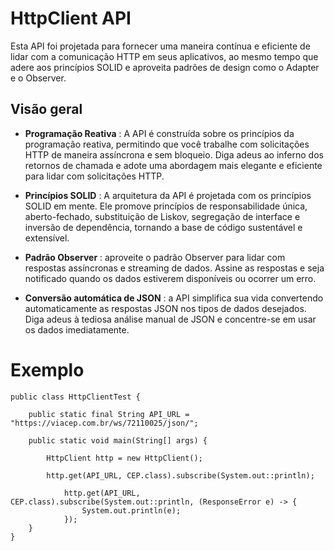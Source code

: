 # HttpClient API

Esta API foi projetada para fornecer uma maneira contínua e eficiente de lidar com a comunicação HTTP em seus aplicativos, ao mesmo tempo que adere aos princípios SOLID e aproveita padrões de design como o Adapter e o Observer.

## Visão geral

- **Programação Reativa** : A API é construída sobre os princípios da programação reativa, permitindo que você trabalhe com solicitações HTTP de maneira assíncrona e sem bloqueio. Diga adeus ao inferno dos retornos de chamada e adote uma abordagem mais elegante e eficiente para lidar com solicitações HTTP.

- **Princípios SOLID** : A arquitetura da API é projetada com os princípios SOLID em mente. Ele promove princípios de responsabilidade única, aberto-fechado, substituição de Liskov, segregação de interface e inversão de dependência, tornando a base de código sustentável e extensível.

- **Padrão Observer** : aproveite o padrão Observer para lidar com respostas assíncronas e streaming de dados. Assine as respostas e seja notificado quando os dados estiverem disponíveis ou ocorrer um erro.

- **Conversão automática de JSON** : a API simplifica sua vida convertendo automaticamente as respostas JSON nos tipos de dados desejados. Diga adeus à tediosa análise manual de JSON e concentre-se em usar os dados imediatamente.

# Exemplo

```
public class HttpClientTest {

	public static final String API_URL = "https://viacep.com.br/ws/72110025/json/";

	public static void main(String[] args) {

		HttpClient http = new HttpClient();

		http.get(API_URL, CEP.class).subscribe(System.out::println);

	        http.get(API_URL, CEP.class).subscribe(System.out::println, (ResponseError e) -> {
	            System.out.println(e);
	        });
	}
}
```
